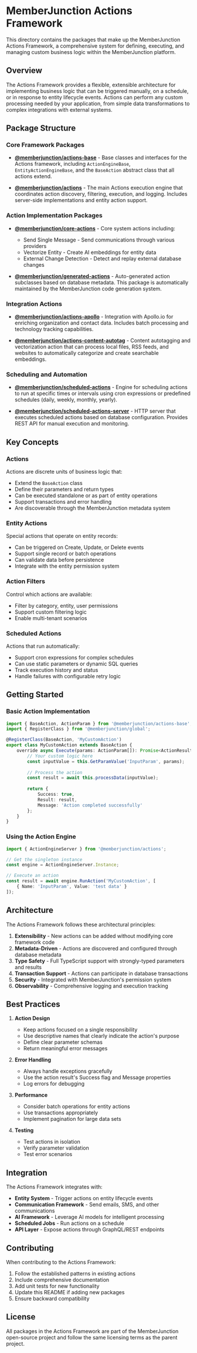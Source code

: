 # MemberJunction Actions Framework

This directory contains the packages that make up the MemberJunction Actions Framework, a comprehensive system for defining, executing, and managing custom business logic within the MemberJunction platform.

## Overview

The Actions Framework provides a flexible, extensible architecture for implementing business logic that can be triggered manually, on a schedule, or in response to entity lifecycle events. Actions can perform any custom processing needed by your application, from simple data transformations to complex integrations with external systems.

## Package Structure

### Core Framework Packages

- **[@memberjunction/actions-base](./Base)** - Base classes and interfaces for the Actions framework, including `ActionEngineBase`, `EntityActionEngineBase`, and the `BaseAction` abstract class that all actions extend.

- **[@memberjunction/actions](./Engine)** - The main Actions execution engine that coordinates action discovery, filtering, execution, and logging. Includes server-side implementations and entity action support.

### Action Implementation Packages

- **[@memberjunction/core-actions](./CoreActions)** - Core system actions including:
  - Send Single Message - Send communications through various providers
  - Vectorize Entity - Create AI embeddings for entity data
  - External Change Detection - Detect and replay external database changes

- **[@memberjunction/generated-actions](../GeneratedActions)** - Auto-generated action subclasses based on database metadata. This package is automatically maintained by the MemberJunction code generation system.

### Integration Actions

- **[@memberjunction/actions-apollo](./ApolloEnrichment)** - Integration with Apollo.io for enriching organization and contact data. Includes batch processing and technology tracking capabilities.

- **[@memberjunction/actions-content-autotag](./ContentAutotag)** - Content autotagging and vectorization action that can process local files, RSS feeds, and websites to automatically categorize and create searchable embeddings.

### Scheduling and Automation

- **[@memberjunction/scheduled-actions](./ScheduledActions)** - Engine for scheduling actions to run at specific times or intervals using cron expressions or predefined schedules (daily, weekly, monthly, yearly).

- **[@memberjunction/scheduled-actions-server](./ScheduledActionsServer)** - HTTP server that executes scheduled actions based on database configuration. Provides REST API for manual execution and monitoring.

## Key Concepts

### Actions
Actions are discrete units of business logic that:
- Extend the `BaseAction` class
- Define their parameters and return types
- Can be executed standalone or as part of entity operations
- Support transactions and error handling
- Are discoverable through the MemberJunction metadata system

### Entity Actions
Special actions that operate on entity records:
- Can be triggered on Create, Update, or Delete events
- Support single record or batch operations
- Can validate data before persistence
- Integrate with the entity permission system

### Action Filters
Control which actions are available:
- Filter by category, entity, user permissions
- Support custom filtering logic
- Enable multi-tenant scenarios

### Scheduled Actions
Actions that run automatically:
- Support cron expressions for complex schedules
- Can use static parameters or dynamic SQL queries
- Track execution history and status
- Handle failures with configurable retry logic

## Getting Started

### Basic Action Implementation

```typescript
import { BaseAction, ActionParam } from '@memberjunction/actions-base';
import { RegisterClass } from '@memberjunction/global';

@RegisterClass(BaseAction, 'MyCustomAction')
export class MyCustomAction extends BaseAction {
    override async Execute(params: ActionParam[]): Promise<ActionResult> {
        // Your custom logic here
        const inputValue = this.GetParamValue('InputParam', params);
        
        // Process the action
        const result = await this.processData(inputValue);
        
        return {
            Success: true,
            Result: result,
            Message: 'Action completed successfully'
        };
    }
}
```

### Using the Action Engine

```typescript
import { ActionEngineServer } from '@memberjunction/actions';

// Get the singleton instance
const engine = ActionEngineServer.Instance;

// Execute an action
const result = await engine.RunAction('MyCustomAction', [
    { Name: 'InputParam', Value: 'test data' }
]);
```

## Architecture

The Actions Framework follows these architectural principles:

1. **Extensibility** - New actions can be added without modifying core framework code
2. **Metadata-Driven** - Actions are discovered and configured through database metadata
3. **Type Safety** - Full TypeScript support with strongly-typed parameters and results
4. **Transaction Support** - Actions can participate in database transactions
5. **Security** - Integrated with MemberJunction's permission system
6. **Observability** - Comprehensive logging and execution tracking

## Best Practices

1. **Action Design**
   - Keep actions focused on a single responsibility
   - Use descriptive names that clearly indicate the action's purpose
   - Define clear parameter schemas
   - Return meaningful error messages

2. **Error Handling**
   - Always handle exceptions gracefully
   - Use the action result's Success flag and Message properties
   - Log errors for debugging

3. **Performance**
   - Consider batch operations for entity actions
   - Use transactions appropriately
   - Implement pagination for large data sets

4. **Testing**
   - Test actions in isolation
   - Verify parameter validation
   - Test error scenarios

## Integration

The Actions Framework integrates with:
- **Entity System** - Trigger actions on entity lifecycle events
- **Communication Framework** - Send emails, SMS, and other communications
- **AI Framework** - Leverage AI models for intelligent processing
- **Scheduled Jobs** - Run actions on a schedule
- **API Layer** - Expose actions through GraphQL/REST endpoints

## Contributing

When contributing to the Actions Framework:
1. Follow the established patterns in existing actions
2. Include comprehensive documentation
3. Add unit tests for new functionality
4. Update this README if adding new packages
5. Ensure backward compatibility

## License

All packages in the Actions Framework are part of the MemberJunction open-source project and follow the same licensing terms as the parent project.